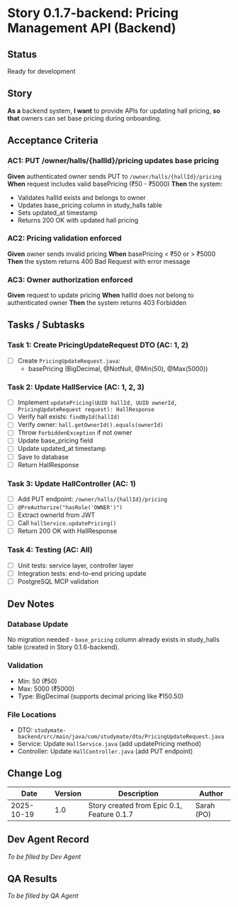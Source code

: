 # Story 0.1.7-backend: Pricing Management API (Backend)

## Status
Ready for development

## Story
**As a** backend system,
**I want** to provide APIs for updating hall pricing,
**so that** owners can set base pricing during onboarding.

## Acceptance Criteria

### AC1: PUT /owner/halls/{hallId}/pricing updates base pricing
**Given** authenticated owner sends PUT to `/owner/halls/{hallId}/pricing`
**When** request includes valid basePricing (₹50 - ₹5000)
**Then** the system:
- Validates hallId exists and belongs to owner
- Updates base_pricing column in study_halls table
- Sets updated_at timestamp
- Returns 200 OK with updated hall pricing

### AC2: Pricing validation enforced
**Given** owner sends invalid pricing
**When** basePricing < ₹50 or > ₹5000
**Then** the system returns 400 Bad Request with error message

### AC3: Owner authorization enforced
**Given** request to update pricing
**When** hallId does not belong to authenticated owner
**Then** the system returns 403 Forbidden

## Tasks / Subtasks

### Task 1: Create PricingUpdateRequest DTO (AC: 1, 2)
- [ ] Create `PricingUpdateRequest.java`:
  - basePricing (BigDecimal, @NotNull, @Min(50), @Max(5000))

### Task 2: Update HallService (AC: 1, 2, 3)
- [ ] Implement `updatePricing(UUID hallId, UUID ownerId, PricingUpdateRequest request): HallResponse`
- [ ] Verify hall exists: `findById(hallId)`
- [ ] Verify owner: `hall.getOwnerId().equals(ownerId)`
- [ ] Throw `ForbiddenException` if not owner
- [ ] Update base_pricing field
- [ ] Update updated_at timestamp
- [ ] Save to database
- [ ] Return HallResponse

### Task 3: Update HallController (AC: 1)
- [ ] Add PUT endpoint: `/owner/halls/{hallId}/pricing`
- [ ] `@PreAuthorize("hasRole('OWNER')")`
- [ ] Extract ownerId from JWT
- [ ] Call `hallService.updatePricing()`
- [ ] Return 200 OK with HallResponse

### Task 4: Testing (AC: All)
- [ ] Unit tests: service layer, controller layer
- [ ] Integration tests: end-to-end pricing update
- [ ] PostgreSQL MCP validation

## Dev Notes

### Database Update
No migration needed - `base_pricing` column already exists in study_halls table (created in Story 0.1.6-backend).

### Validation
- Min: 50 (₹50)
- Max: 5000 (₹5000)
- Type: BigDecimal (supports decimal pricing like ₹150.50)

### File Locations
- DTO: `studymate-backend/src/main/java/com/studymate/dto/PricingUpdateRequest.java`
- Service: Update `HallService.java` (add updatePricing method)
- Controller: Update `HallController.java` (add PUT endpoint)

## Change Log
| Date | Version | Description | Author |
|------|---------|-------------|--------|
| 2025-10-19 | 1.0 | Story created from Epic 0.1, Feature 0.1.7 | Sarah (PO) |

## Dev Agent Record
_To be filled by Dev Agent_

## QA Results
_To be filled by QA Agent_
